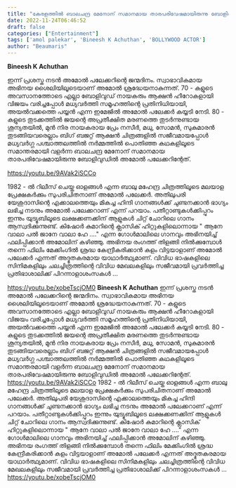 ```yaml
---
title: "കേരളത്തിൽ ബാലചന്ദ്ര മേനോന് സമാനമായ താരപരിവേഷമായിരുന്നു ബോളിവുഡിൽ അമോൽ പലേക്കറിന്റേത്"
date: 2022-11-24T06:46:52
draft: false
categories: ["Entertainment"]
tags: ['amol palekar', 'Bineesh K Achuthan', 'BOLLYWOOD ACTOR']
author: "Beaumaris"
---
```


<strong>Bineesh K Achuthan</strong>

ഇന്ന് പ്രശസ്ത നടൻ അമോൽ പലേക്കറിന്റെ ജന്മദിനം. സ്വാഭാവികമായ അഭിനയ ശൈലിയിലൂടെയാണ് അമോൽ ശ്രദ്ധേയനാകുന്നത്. 70 - കളുടെ അവസാനത്തോടെ എല്ലാ ബോളിവുഡ് നായകരും ആക്ഷൻ ഹീറോകളായി വിജയം വരിച്ചപ്പോൾ മധ്യവർത്തി സമൂഹത്തിന്റെ പ്രതിനിധിയായി, അയൽവക്കത്തെ പയ്യൻ എന്ന ഇമേജിൽ അമോൽ പലേക്കർ കയ്യടി നേടി. 80 - കളുടെ തുടക്കത്തിൽ ജയന്റെ അപ്രതീക്ഷിത മരണത്തെ തുടർന്നുണ്ടായ ശൂന്യതയിൽ, മുൻ നിര നായകരായ പ്രേം നസീർ, മധു, സോമൻ, സുകുമാരൻ തുടങ്ങിയവരെല്ലാം ബിഗ് ബജറ്റ് ആക്ഷൻ ചിത്രങ്ങളിൽ സജീവമായപ്പോൾ മധ്യവർഗ്ഗ പശ്ചാത്തലത്തിൽ നർമ്മത്തിൽ പൊതിഞ്ഞ കഥകളിലൂടെ സമാന്തരമായി വളർന്ന ബാലചന്ദ്ര മേനോന് സമാനമായ താരപരിവേഷമായിരുന്നു ബോളിവുഡിൽ അമോൽ പലേക്കറിന്റേത്.

https://youtu.be/9AVak2iSCCo

1982 - ൽ റിലീസ് ചെയ്ത ഓളങ്ങൾ എന്ന ബാലു മഹേന്ദ്ര ചിത്രത്തിലൂടെ മലയാള പ്രേക്ഷകർക്കും സുപരിചിതനാണ് അമോൽ പലേക്കർ. അതിലുപരി യേശുദാസിന്റെ എക്കാലത്തെയും മികച്ച ഹിന്ദി ഗാനങ്ങൾക്ക് ചുണ്ടനക്കാൻ ഭാഗ്യം ലഭിച്ച നടനും അമോൽ പലേക്കറാണ് എന്ന് പറയാം. പതീറ്റാണ്ടുകൾക്കിപ്പുറം ഇന്നും യുട്യൂബിലൂടെ ലക്ഷക്കണക്കിന് ആളുകൾ ചിറ്റ് ചോറിലെ ഗാനം ആസ്വദിക്കുന്നുണ്ട്. കിഷോർ കുമാറിന്റെ ക്ലാസിക് ഹിറ്റുകളിലൊന്നായ " ആനേ വാലാ പൽ ജാനേ വാലാ ഹേ ...." എന്ന ഗോൾമാലിലെ ഗാനവും അഭിനയിച്ച് ഫലിപ്പിക്കാൻ അമോലിന് കഴിഞ്ഞു. അഭിനയ രംഗത്ത് തിളങ്ങി നിൽക്കുമ്പോൾ തന്നെ ഫിലിം മേക്കിംഗിൽ ശ്രദ്ധ കേന്ദ്രീകരിക്കാൻ കളം വിട്ടയാളാണ് അമോൽ പലേക്കർ എന്നത് അദ്ഭുതകരമായ യാഥാർത്ഥ്യമാണ്. വിവിധ ഭാഷകളിലെ സിനിമകളിലും ചലച്ചിത്രത്തിന്റെ വിവിധ മേഖലകളിലും സജീവമായി പ്രവർത്തിച്ച പ്രതിഭാശാലിക്ക് പിറന്നാളാശംസകൾ ...

https://youtu.be/xobeTscjOM0
**Bineesh K Achuthan** ഇന്ന് പ്രശസ്ത നടൻ അമോൽ പലേക്കറിന്റെ ജന്മദിനം. സ്വാഭാവികമായ അഭിനയ ശൈലിയിലൂടെയാണ് അമോൽ ശ്രദ്ധേയനാകുന്നത്. 70 - കളുടെ അവസാനത്തോടെ എല്ലാ ബോളിവുഡ് നായകരും ആക്ഷൻ ഹീറോകളായി വിജയം വരിച്ചപ്പോൾ മധ്യവർത്തി സമൂഹത്തിന്റെ പ്രതിനിധിയായി, അയൽവക്കത്തെ പയ്യൻ എന്ന ഇമേജിൽ അമോൽ പലേക്കർ കയ്യടി നേടി. 80 - കളുടെ തുടക്കത്തിൽ ജയന്റെ അപ്രതീക്ഷിത മരണത്തെ തുടർന്നുണ്ടായ ശൂന്യതയിൽ, മുൻ നിര നായകരായ പ്രേം നസീർ, മധു, സോമൻ, സുകുമാരൻ തുടങ്ങിയവരെല്ലാം ബിഗ് ബജറ്റ് ആക്ഷൻ ചിത്രങ്ങളിൽ സജീവമായപ്പോൾ മധ്യവർഗ്ഗ പശ്ചാത്തലത്തിൽ നർമ്മത്തിൽ പൊതിഞ്ഞ കഥകളിലൂടെ സമാന്തരമായി വളർന്ന ബാലചന്ദ്ര മേനോന് സമാനമായ താരപരിവേഷമായിരുന്നു ബോളിവുഡിൽ അമോൽ പലേക്കറിന്റേത്. https://youtu.be/9AVak2iSCCo 1982 - ൽ റിലീസ് ചെയ്ത ഓളങ്ങൾ എന്ന ബാലു മഹേന്ദ്ര ചിത്രത്തിലൂടെ മലയാള പ്രേക്ഷകർക്കും സുപരിചിതനാണ് അമോൽ പലേക്കർ. അതിലുപരി യേശുദാസിന്റെ എക്കാലത്തെയും മികച്ച ഹിന്ദി ഗാനങ്ങൾക്ക് ചുണ്ടനക്കാൻ ഭാഗ്യം ലഭിച്ച നടനും അമോൽ പലേക്കറാണ് എന്ന് പറയാം. പതീറ്റാണ്ടുകൾക്കിപ്പുറം ഇന്നും യുട്യൂബിലൂടെ ലക്ഷക്കണക്കിന് ആളുകൾ ചിറ്റ് ചോറിലെ ഗാനം ആസ്വദിക്കുന്നുണ്ട്. കിഷോർ കുമാറിന്റെ ക്ലാസിക് ഹിറ്റുകളിലൊന്നായ " ആനേ വാലാ പൽ ജാനേ വാലാ ഹേ ...." എന്ന ഗോൾമാലിലെ ഗാനവും അഭിനയിച്ച് ഫലിപ്പിക്കാൻ അമോലിന് കഴിഞ്ഞു. അഭിനയ രംഗത്ത് തിളങ്ങി നിൽക്കുമ്പോൾ തന്നെ ഫിലിം മേക്കിംഗിൽ ശ്രദ്ധ കേന്ദ്രീകരിക്കാൻ കളം വിട്ടയാളാണ് അമോൽ പലേക്കർ എന്നത് അദ്ഭുതകരമായ യാഥാർത്ഥ്യമാണ്. വിവിധ ഭാഷകളിലെ സിനിമകളിലും ചലച്ചിത്രത്തിന്റെ വിവിധ മേഖലകളിലും സജീവമായി പ്രവർത്തിച്ച പ്രതിഭാശാലിക്ക് പിറന്നാളാശംസകൾ ... https://youtu.be/xobeTscjOM0
